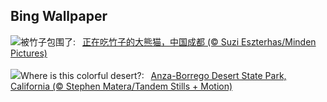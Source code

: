 ## Bing Wallpaper
![](https://www.bing.com/th?id=OHR.BambooPanda_ZH-CN8455481760_UHD.jpg&w=1000)被竹子包围了:&nbsp;&ensp;[正在吃竹子的大熊猫，中国成都 (© Suzi Eszterhas/Minden Pictures)](https://www.bing.com/th?id=OHR.BambooPanda_ZH-CN8455481760_UHD.jpg)
<br><br/>
![](https://www.bing.com/th?id=OHR.AnzaBorregoBloom_EN-US1951730180_UHD.jpg&w=1000)Where is this colorful desert?:&nbsp;&ensp;[Anza-Borrego Desert State Park, California (© Stephen Matera/Tandem Stills + Motion)](https://www.bing.com/th?id=OHR.AnzaBorregoBloom_EN-US1951730180_UHD.jpg)
<br><br/>
